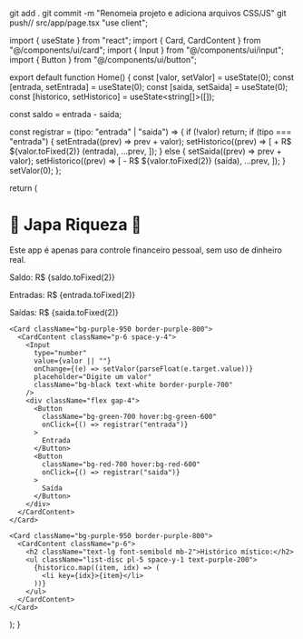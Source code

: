 git add .
git commit -m "Renomeia projeto e adiciona arquivos CSS/JS"
git push// src/app/page.tsx "use client";

import { useState } from "react"; import { Card, CardContent } from "@/components/ui/card"; import { Input } from "@/components/ui/input"; import { Button } from "@/components/ui/button";

export default function Home() { const [valor, setValor] = useState(0); const [entrada, setEntrada] = useState(0); const [saida, setSaida] = useState(0); const [historico, setHistorico] = useState<string[]>([]);

const saldo = entrada - saida;

const registrar = (tipo: "entrada" | "saida") => { if (!valor) return; if (tipo === "entrada") { setEntrada((prev) => prev + valor); setHistorico((prev) => [ + R$ ${valor.toFixed(2)} (entrada), ...prev, ]); } else { setSaida((prev) => prev + valor); setHistorico((prev) => [ - R$ ${valor.toFixed(2)} (saída), ...prev, ]); } setValor(0); };

return ( <main className="min-h-screen bg-gradient-to-b from-black via-purple-900 to-black text-white p-4"> <h1 className="text-3xl md:text-5xl font-bold text-center mb-8"> 💸 Japa Riqueza 💸 </h1>

<p className="text-center italic text-sm text-purple-300 mb-6">
    Este app é apenas para controle financeiro pessoal, sem uso de dinheiro real.
  </p>

  <div className="max-w-xl mx-auto space-y-6">
    <Card className="bg-purple-950 border-purple-800">
      <CardContent className="p-6 space-y-4">
        <p className="text-xl font-bold">Saldo: R$ {saldo.toFixed(2)}</p>
        <div className="space-y-1">
          <p>Entradas: R$ {entrada.toFixed(2)}</p>
          <p>Saídas: R$ {saida.toFixed(2)}</p>
        </div>
      </CardContent>
    </Card>

    <Card className="bg-purple-950 border-purple-800">
      <CardContent className="p-6 space-y-4">
        <Input
          type="number"
          value={valor || ""}
          onChange={(e) => setValor(parseFloat(e.target.value))}
          placeholder="Digite um valor"
          className="bg-black text-white border-purple-700"
        />
        <div className="flex gap-4">
          <Button
            className="bg-green-700 hover:bg-green-600"
            onClick={() => registrar("entrada")}
          >
            Entrada
          </Button>
          <Button
            className="bg-red-700 hover:bg-red-600"
            onClick={() => registrar("saida")}
          >
            Saída
          </Button>
        </div>
      </CardContent>
    </Card>

    <Card className="bg-purple-950 border-purple-800">
      <CardContent className="p-6">
        <h2 className="text-lg font-semibold mb-2">Histórico místico:</h2>
        <ul className="list-disc pl-5 space-y-1 text-purple-200">
          {historico.map((item, idx) => (
            <li key={idx}>{item}</li>
          ))}
        </ul>
      </CardContent>
    </Card>
  </div>
</main>

); }

